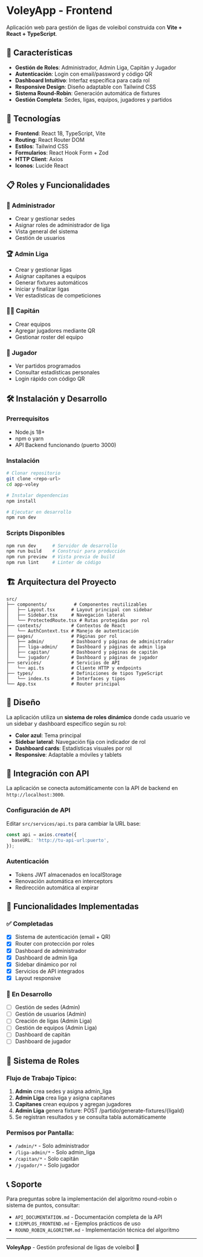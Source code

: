 # VoleyApp - Frontend

Aplicación web para gestión de ligas de voleibol construida con **Vite + React + TypeScript**.

## 🏐 Características

- **Gestión de Roles**: Administrador, Admin Liga, Capitán y Jugador
- **Autenticación**: Login con email/password y código QR
- **Dashboard Intuitivo**: Interfaz específica para cada rol
- **Responsive Design**: Diseño adaptable con Tailwind CSS
- **Sistema Round-Robin**: Generación automática de fixtures
- **Gestión Completa**: Sedes, ligas, equipos, jugadores y partidos

## 🚀 Tecnologías

- **Frontend**: React 18, TypeScript, Vite
- **Routing**: React Router DOM
- **Estilos**: Tailwind CSS
- **Formularios**: React Hook Form + Zod
- **HTTP Client**: Axios
- **Iconos**: Lucide React

## 📋 Roles y Funcionalidades

### 👑 Administrador
- Crear y gestionar sedes
- Asignar roles de administrador de liga
- Vista general del sistema
- Gestión de usuarios

### 🏆 Admin Liga
- Crear y gestionar ligas
- Asignar capitanes a equipos
- Generar fixtures automáticos
- Iniciar y finalizar ligas
- Ver estadísticas de competiciones

### 👨‍✈️ Capitán
- Crear equipos
- Agregar jugadores mediante QR
- Gestionar roster del equipo

### 🏐 Jugador
- Ver partidos programados
- Consultar estadísticas personales
- Login rápido con código QR

## 🛠️ Instalación y Desarrollo

### Prerrequisitos
- Node.js 18+ 
- npm o yarn
- API Backend funcionando (puerto 3000)

### Instalación
```bash
# Clonar repositorio
git clone <repo-url>
cd app-voley

# Instalar dependencias
npm install

# Ejecutar en desarrollo
npm run dev
```

### Scripts Disponibles
```bash
npm run dev      # Servidor de desarrollo
npm run build    # Construir para producción
npm run preview  # Vista previa de build
npm run lint     # Linter de código
```

## 🏗️ Arquitectura del Proyecto

```
src/
├── components/          # Componentes reutilizables
│   ├── Layout.tsx      # Layout principal con sidebar
│   ├── Sidebar.tsx     # Navegación lateral
│   └── ProtectedRoute.tsx # Rutas protegidas por rol
├── contexts/           # Contextos de React
│   └── AuthContext.tsx # Manejo de autenticación
├── pages/              # Páginas por rol
│   ├── admin/          # Dashboard y páginas de administrador
│   ├── liga-admin/     # Dashboard y páginas de admin liga
│   ├── capitan/        # Dashboard y páginas de capitán
│   └── jugador/        # Dashboard y páginas de jugador
├── services/           # Servicios de API
│   └── api.ts          # Cliente HTTP y endpoints
├── types/              # Definiciones de tipos TypeScript
│   └── index.ts        # Interfaces y tipos
└── App.tsx             # Router principal
```

## 🎨 Diseño

La aplicación utiliza un **sistema de roles dinámico** donde cada usuario ve un sidebar y dashboard específico según su rol:

- **Color azul**: Tema principal
- **Sidebar lateral**: Navegación fija con indicador de rol
- **Dashboard cards**: Estadísticas visuales por rol
- **Responsive**: Adaptable a móviles y tablets

## 🔗 Integración con API

La aplicación se conecta automáticamente con la API de backend en `http://localhost:3000`.

### Configuración de API
Editar `src/services/api.ts` para cambiar la URL base:

```typescript
const api = axios.create({
  baseURL: 'http://tu-api-url:puerto',
});
```

### Autenticación
- Tokens JWT almacenados en localStorage
- Renovación automática en interceptors
- Redirección automática al expirar

## 📱 Funcionalidades Implementadas

### ✅ Completadas
- [x] Sistema de autenticación (email + QR)
- [x] Router con protección por roles  
- [x] Dashboard de administrador
- [x] Dashboard de admin liga
- [x] Sidebar dinámico por rol
- [x] Servicios de API integrados
- [x] Layout responsive

### 🚧 En Desarrollo
- [ ] Gestión de sedes (Admin)
- [ ] Gestión de usuarios (Admin)
- [ ] Creación de ligas (Admin Liga)
- [ ] Gestión de equipos (Admin Liga)
- [ ] Dashboard de capitán
- [ ] Dashboard de jugador

## 🔐 Sistema de Roles

### Flujo de Trabajo Típico:
1. **Admin** crea sedes y asigna admin_liga
2. **Admin Liga** crea liga y asigna capitanes  
3. **Capitanes** crean equipos y agregan jugadores
4. **Admin Liga** genera fixture: POST /partido/generate-fixtures/{ligaId}
5. Se registran resultados y se consulta tabla automáticamente

### Permisos por Pantalla:
- `/admin/*` - Solo administrador
- `/liga-admin/*` - Solo admin_liga
- `/capitan/*` - Solo capitán
- `/jugador/*` - Solo jugador

## 📞 Soporte

Para preguntas sobre la implementación del algoritmo round-robin o sistema de puntos, consultar:
- `API_DOCUMENTATION.md` - Documentación completa de la API
- `EJEMPLOS_FRONTEND.md` - Ejemplos prácticos de uso
- `ROUND_ROBIN_ALGORITHM.md` - Implementación técnica del algoritmo

---

**VoleyApp** - Gestión profesional de ligas de voleibol 🏐
